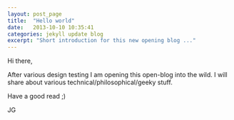 ```yaml
---
layout: post_page
title:  "Hello world"
date:   2013-10-10 10:35:41
categories: jekyll update blog
excerpt: "Short introduction for this new opening blog ..."
---
```


Hi there,

After various design testing I am opening this open-blog into the wild. 
I will share about various technical/philosophical/geeky stuff. 

Have a good read ;)

JG
